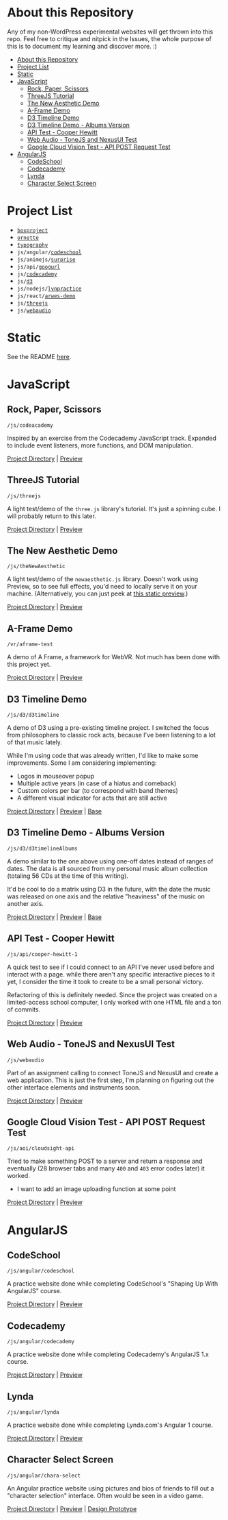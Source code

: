 # About this Repository
Any of my non-WordPress experimental websites will get thrown into this repo. Feel free to critique and nitpick in the Issues, the whole purpose of this is to document my learning and discover more. :)

<!-- TOC -->

- [About this Repository](#about-this-repository)
- [Project List](#project-list)
- [Static](#static)
- [JavaScript](#javascript)
    - [Rock, Paper, Scissors](#rock-paper-scissors)
    - [ThreeJS Tutorial](#threejs-tutorial)
    - [The New Aesthetic Demo](#the-new-aesthetic-demo)
    - [A-Frame Demo](#a-frame-demo)
    - [D3 Timeline Demo](#d3-timeline-demo)
    - [D3 Timeline Demo - Albums Version](#d3-timeline-demo---albums-version)
    - [API Test - Cooper Hewitt](#api-test---cooper-hewitt)
    - [Web Audio - ToneJS and NexusUI Test](#web-audio---tonejs-and-nexusui-test)
    - [Google Cloud Vision Test - API POST Request Test](#google-cloud-vision-test---api-post-request-test)
- [AngularJS](#angularjs)
    - [CodeSchool](#codeschool)
    - [Codecademy](#codecademy)
    - [Lynda](#lynda)
    - [Character Select Screen](#character-select-screen)

<!-- /TOC -->

# Project List

* [`boxproject`](https://github.com/emilyeserven/testwebsites/tree/master/boxproject)
* [`ornette`](https://github.com/emilyeserven/testwebsites/tree/master/ornette)
* [`typography`](https://github.com/emilyeserven/testwebsites/tree/master/typography)
* `js/angular/`[`codeschool`](https://github.com/emilyeserven/testwebsites/tree/master/js/angular/codeschool)
* `js/animejs/`[`surprise`](https://github.com/emilyeserven/testwebsites/tree/master/js/animejs/surprise)
* `js/api/`[`googurl`](https://github.com/emilyeserven/testwebsites/tree/master/js/api/googurl)
* `js/`[`codecademy`](https://github.com/emilyeserven/testwebsites/tree/master/js/codeacademy)
* `js/`[`d3`](https://github.com/emilyeserven/testwebsites/tree/master/js/d3)
* `js/nodejs/`[`lynpractice`](https://github.com/emilyeserven/testwebsites/tree/master/js/nodejs/lynpractice)
* `js/react/`[`arwes-demo`](https://github.com/emilyeserven/testwebsites/tree/master/js/react/arwes-demo)
* `js/`[`threejs`](https://github.com/emilyeserven/testwebsites/tree/master/js/threejs)
* `js/`[`webaudio`](https://github.com/emilyeserven/testwebsites/tree/master/js/webaudio)

# Static

See the README [here](https://github.com/emilyeserven/testwebsites/tree/master/static).

# JavaScript

## Rock, Paper, Scissors

`/js/codeacademy`

Inspired by an exercise from the Codecademy JavaScript track. Expanded to include event listeners, more functions, and DOM manipulation.

[Project Directory](https://github.com/emilyeserven/testwebsites/tree/master/js/codeacademy) | [Preview](https://rawcdn.githack.com/emilyeserven/testwebsites/ee4544b00350dbeee2559172f3c69b76814aec69/js/codeacademy/rock-paper-scissors.html)

## ThreeJS Tutorial

`/js/threejs`

A light test/demo of the `three.js` library's tutorial. It's just a spinning cube. I will probably return to this later.

[Project Directory](https://github.com/emilyeserven/testwebsites/tree/master/js/threejs) | [Preview](https://rawcdn.githack.com/emilyeserven/testwebsites/ee4544b00350dbeee2559172f3c69b76814aec69/js/threejs/tutorial.html)

## The New Aesthetic Demo

`/js/theNewAesthetic`

A light test/demo of the `newaesthetic.js` library. Doesn't work using Preview, so to see full effects, you'd need to locally serve it on your machine. (Alternatively, you can just peek at [this static preview](https://raw.githubusercontent.com/emilyeserven/testwebsites/master/js/theNewAesthetic/itWorkedBefore.png).)

[Project Directory](https://github.com/emilyeserven/testwebsites/tree/master/js/theNewAesthetic) | [Preview](https://rawcdn.githack.com/emilyeserven/testwebsites/ee4544b00350dbeee2559172f3c69b76814aec69/js/theNewAesthetic/testproj.html)

## A-Frame Demo

`/vr/aframe-test`

A demo of A Frame, a framework for WebVR. Not much has been done with this project yet.

[Project Directory](https://github.com/emilyeserven/testwebsites/tree/master/vr/aframe-test) | [Preview](https://rawcdn.githack.com/emilyeserven/testwebsites/ee4544b00350dbeee2559172f3c69b76814aec69/vr/aframe-test/index7.html)

## D3 Timeline Demo

`/js/d3/d3timeline`

A demo of D3 using a pre-existing timeline project. I switched the focus from philosophers to classic rock acts, because I've been listening to a lot of that music lately.

While I'm using code that was already written, I'd like to make some improvements. Some I am considering implementing:

* Logos in mouseover popup
* Multiple active years (in case of a hiatus and comeback)
* Custom colors per bar (to correspond with band themes)
* A different visual indicator for acts that are still active

[Project Directory](https://github.com/emilyeserven/testwebsites/tree/master/js/d3/d3timeline) | [Preview](https://rawcdn.githack.com/emilyeserven/testwebsites/ee4544b00350dbeee2559172f3c69b76814aec69/js/d3/d3timeline/index.html) | [Base](http://bl.ocks.org/rengel-de/5603464)

## D3 Timeline Demo - Albums Version

`/js/d3/d3timelineAlbums`

A demo similar to the one above using one-off dates instead of ranges of dates. The data is all sourced from my personal music album collection (totaling 56 CDs at the time of this writing).

It'd be cool to do a matrix using D3 in the future, with the date the music was released on one axis and the relative "heaviness" of the music on another axis.

[Project Directory](https://github.com/emilyeserven/testwebsites/tree/master/js/d3/d3timelineAlbums) | [Preview](https://rawcdn.githack.com/emilyeserven/testwebsites/ee4544b00350dbeee2559172f3c69b76814aec69/js/d3/d3timelineAlbums/index.html) | [Base](http://bl.ocks.org/rengel-de/5603464)

## API Test - Cooper Hewitt

`/js/api/cooper-hewitt-1`

A quick test to see if I could connect to an API I've never used before and interact with a page. while there aren't any specific interactive pieces to it yet, I consider the time it took to create to be a small personal victory.

Refactoring of this is definitely needed. Since the project was created on a limited-access school computer, I only worked with one HTML file and a ton of commits.

[Project Directory](https://github.com/emilyeserven/testwebsites/tree/master/js/api/cooperhewitt-1) | [Preview](https://rawcdn.githack.com/emilyeserven/testwebsites/ee4544b00350dbeee2559172f3c69b76814aec69/js/api/cooperhewitt-1/index.html)

## Web Audio - ToneJS and NexusUI Test

`/js/webaudio`

Part of an assignment calling to connect ToneJS and NexusUI and create a web application. This is just the first step, I'm planning on figuring out the other interface elements and instruments soon.

[Project Directory](https://github.com/emilyeserven/testwebsites/tree/master/js/webaudio) | [Preview](https://rawcdn.githack.com/emilyeserven/testwebsites/ee4544b00350dbeee2559172f3c69b76814aec69/js/webaudio/index.html)

## Google Cloud Vision Test - API POST Request Test

`/js/aoi/cloudsight-api`

Tried to make something POST to a server and return a response and eventually (28 browser tabs and many `400` and `403` error codes later) it worked.

* I want to add an image uploading function at some point

[Project Directory](https://github.com/emilyeserven/testwebsites/tree/master/js/api/googurl) | [Preview](https://rawcdn.githack.com/emilyeserven/testwebsites/ee4544b00350dbeee2559172f3c69b76814aec69/js/api/googurl/index.html)

# AngularJS

## CodeSchool

`/js/angular/codeschool`

A practice website done while completing CodeSchool's "Shaping Up With AngularJS" course.

[Project Directory](https://github.com/emilyeserven/testwebsites/tree/master/js/angular/codeschool) | [Preview](https://rawcdn.githack.com/emilyeserven/testwebsites/ee4544b00350dbeee2559172f3c69b76814aec69/js/angular/codeschool/index.html)

## Codecademy

`/js/angular/codecademy`

A practice website done while completing Codecademy's AngularJS 1.x course.

[Project Directory](https://github.com/emilyeserven/testwebsites/tree/master/js/angular/codecademy) |
[Preview](https://rawcdn.githack.com/emilyeserven/testwebsites/ee4544b00350dbeee2559172f3c69b76814aec69/js/angular/codecademy/index.html)

## Lynda

`/js/angular/lynda`

A practice website done while completing Lynda.com's Angular 1 course.

[Project Directory](https://github.com/emilyeserven/testwebsites/tree/master/js/angular/lynda) | [Preview](https://rawcdn.githack.com/emilyeserven/testwebsites/ee4544b00350dbeee2559172f3c69b76814aec69/js/angular/lynda/index.html)

## Character Select Screen

`/js/angular/chara-select`

An Angular practice website using pictures and bios of friends to fill out a "character selection" interface. Often would be seen in a video game.

[Project Directory](https://github.com/emilyeserven/testwebsites/tree/master/js/angular/chara-select) | [Preview](https://rawcdn.githack.com/emilyeserven/testwebsites/ee4544b00350dbeee2559172f3c69b76814aec69/js/angular/chara-select/index.html) | [Design Prototype](https://xd.adobe.com/view/3b08ed02-f5b2-466a-bac0-36a73406dca3/screen/6adad8e9-9bc5-4838-9b7d-ec73c0b0e083/Home-Page/)
